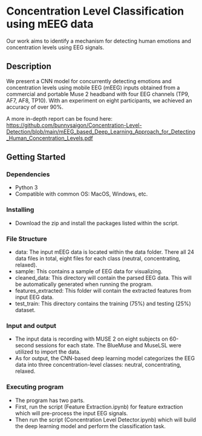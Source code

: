# Concentration Level Classification using mEEG data

Our work aims to identify a mechanism for detecting human emotions and concentration levels using EEG signals.

## Description

We present a CNN model for concurrently detecting emotions and concentration levels using mobile EEG (mEEG) inputs obtained from a commercial and portable Muse 2 headband with four EEG channels (TP9, AF7, AF8, TP10).  With an experiment on eight participants, we achieved an accuracy of over 90%.

A more in-depth report can be found here: https://github.com/bunnysaigon/Concentration-Level-Detection/blob/main/mEEG_based_Deep_Learning_Approach_for_Detecting_Human_Concentration_Levels.pdf


## Getting Started

### Dependencies

* Python 3
* Compatible with common OS: MacOS, Windows, etc.

### Installing

* Download the zip and install the packages listed within the script.

### File Structure
* data: The input mEEG data is located within the data folder. There all 24 data files in total, eight files for each class (neutral, concentrating, relaxed).
* sample: This contains a sample of EEG data for visualizing.
* cleaned_data: This directory will contain the parsed EEG data. This will be automatically generated when running the program.
* features_extracted: This folder will contain the extracted features from input EEG data.
* test_train: This directory contains the training (75%) and testing (25%) dataset.

### Input and output
* The input data is recording with MUSE 2 on eight subjects on 60-second sessions for each state. The BlueMuse and MuseLSL were utilized to import the data.
* As for output, the CNN-based deep learning model categorizes the EEG data into three concentration-level classes: neutral, concentrating, relaxed.

### Executing program
* The program has two parts.
* First, run the script (Feature Extraction.ipynb) for feature extraction which will pre-process the input EEG signals.
* Then run the script (Concentration Level Detector.ipynb) which will build the deep learning model and perform the classification task. 
